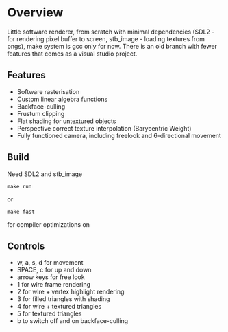# Overview
Little software renderer, from scratch with minimal dependencies (SDL2 - for rendering pixel buffer to screen, stb_image - loading textures from pngs), make system is gcc only for now. There is an old branch with fewer features that comes as a visual studio project.

## Features
- Software rasterisation
- Custom linear algebra functions
- Backface-culling
- Frustum clipping
- Flat shading for untextured objects
- Perspective correct texture interpolation (Barycentric Weight)
- Fully functioned camera, including freelook and 6-directional movement

## Build
Need SDL2 and stb_image
```
make run
```
or
```
make fast
```
for compiler optimizations on

## Controls
- w, a, s, d for movement
- SPACE, c for up and down
- arrow keys for free look
- 1 for wire frame rendering
- 2 for wire + vertex highlight rendering
- 3 for filled triangles with shading
- 4 for wire + textured triangles
- 5 for textured triangles
- b to switch off and on backface-culling
